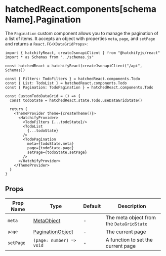 # hatchedReact.components[schemaName].Pagination

The `Pagination` custom component allows you to manage the pagination of a list of items. It accepts an object with properties `meta`, `page`, and `setPage` and returns a `React.FC<XDataGridProps>`:

```tsx
import { hatchifyReact, createJsonapiClient } from "@hatchifyjs/react"
import * as Schemas from "../schemas.js"

const hatchedReact = hatchifyReact(createJsonapiClient("/api", Schemas))

const { Filters: TodoFilters } = hatchedReact.components.Todo
const { List: TodoList } = hatchedReact.components.Todo
const { Pagination: TodoPagination } = hatchedReact.components.Todo

const CustomTodoDataGrid = () => {
  const todoState = hatchedReact.state.Todo.useDataGridState()

  return (
    <ThemeProvider theme={createTheme()}>
      <HatchifyProvider>
        <TodoFilters {...todoState}/>
        <TodoList 
          {...todoState}
        />
        <TodoPagination 
          meta={todoState.meta}
          page={todoState.page}
          setPage={todoState.setPage}
        />
      </HatchifyProvider>
    </ThemeProvider>
  )
}
```

## Props

| Prop Name | Type | Default | Description |
| --- | --- | --- | --- |
| `meta` | [MetaObject](./types.md#metaobject) | - | The meta object from the `DataGridState` |
| `page` | [PaginationObject](./types.md#paginationobject) | - | The current page |
| `setPage` | `(page: number) => void` | - | A function to set the current page |
